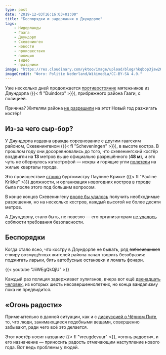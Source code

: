 ```yaml
---
type: post
date: "2019-12-03T16:16:03+01:00"
title: "Беспорядки и задержания в Дяундорпе"
tags:
    - Нидерланды
    - Гаага
    - Дяундорп
    - Схевенинген
    - новости
    - происшествия
    - полиция
    - видео
    - праздники
image: "https://res.cloudinary.com/yktoo/image/upload/blog/hkqbop3jaw20iazuvaiv.jpg"
imageCredit: "Фото: Politie Nederland/Wikimedia/CC-BY-SA 4.0."
---
```


Уже несколько дней продолжается [противостояние](https://nos.nl/artikel/2312920-dertien-aanhoudingen-om-onrust-in-haagse-wijk-duindorp.html) мятежников из Дяундорпа ({{< fl "Duindorp" >}}), прибрежного района Гааги, с полицией.

Причина? Жителям района [не разрешили](https://nos.nl/artikel/2312530-geen-vreugdevuur-duindorp-organisatie-kan-niet-voldoen-aan-eisen-gemeente.html) на этот Новый год разжигать костёр!

<!--more-->

## Из-за чего сыр-бор?

У Дяундорпа издавна ~~вражда~~ соревнование с другим гаагским районом, Схевенингеном ({{< fl "Scheveningen" >}}), в высоте костра. В прошлом году они досоревновались до того, что схевенингский костёр воздвигли на **13** метров выше официально разрешённого (**48 м**), и это чуть не обернулось катастрофой — искры и горящие угли [полетели](https://twitter.com/vis_danny/status/1079906516667432960) на жилые кварталы города.

Это происшествие [стоило](https://www.ad.nl/binnenland/haagse-burgemeester-pauline-krikke-treedt-per-direct-af~ae349ffb/) бургомистру Паулине Крикке ({{< fl "Pauline Krikke" >}}) должности, и организация новогодних костров в городе была после этого под большим вопросом.

В конце концов Схевенингену [вроде бы удалось](0441) получить необходимые разрешения, но на несколько костров, каждый высотой не более десяти метров.

А Дяундорпу, стало быть, не повезло — его организаторам [не удалось](https://www.facebook.com/duindorpvreugdevuur/posts/2743207549075898) соблюсти требования безопасности.

## Беспорядки

Когда стало ясно, что костру в Дяундорпе не бывать, ряд ~~взбесившихся с жиру~~ возмущённых жителей района начал творить безобразия: поджигать ларьки, бить автобусные остановки и ломать фонари.

{{< youtube "JiiWEgQkQjU" >}}

Каждый раз полиция задерживает хулиганов, вчера вот ещё [двенадцать человек](https://nos.nl/artikel/2313072-twaalf-arrestaties-bij-onrust-in-duindorp-zes-verdachten-minderjarig.html), из которых шесть несовершеннолетних, но конца вандализму пока не предвидится.


## «Огонь радости»

Примечательно в данной ситуации, как и с [дискуссией о Чёрном Пите](0449), то, что люди, занимающиеся подобными вещами, совершенно забывают, ради чего всё это делается.

Этот костёр носит название {{< fl "vreugdevuur" >}}, «огонь радости», и его назначение — приносить радость отмечающим наступление нового года. Вот ведь проблемы у людей.
